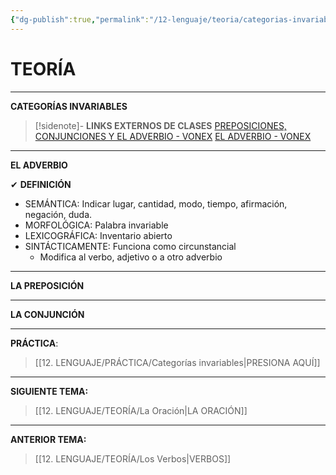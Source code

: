 ```yaml
---
{"dg-publish":true,"permalink":"/12-lenguaje/teoria/categorias-invariables/","tags":["Lenguaje","Teoría"]}
---
```


# TEORÍA
---
**CATEGORÍAS INVARIABLES**

>[!sidenote]- **LINKS EXTERNOS DE CLASES** 
>[PREPOSICIONES, CONJUNCIONES Y EL ADVERBIO - VONEX](https://www.youtube.com/live/EGrpiARi9yM?si=P7lDdqr64IGqLvWu)
>[EL ADVERBIO - VONEX](https://youtu.be/LK2couN9rHA?si=-60SaQXqIAZlYK5C)

---
**EL ADVERBIO**

✔ **DEFINICIÓN** 
- SEMÁNTICA: Indicar lugar, cantidad, modo, tiempo, afirmación, negación, duda.
- MORFOLÓGICA: Palabra invariable 
- LEXICOGRÁFICA: Inventario abierto
- SINTÁCTICAMENTE: Funciona como circunstancial 
	- Modifica al verbo, adjetivo o a otro adverbio









---
**LA PREPOSICIÓN**




---
**LA CONJUNCIÓN**






---
**PRÁCTICA**:
>[[12. LENGUAJE/PRÁCTICA/Categorías invariables\|PRESIONA AQUÍ]]

---
**SIGUIENTE TEMA:**
>[[12. LENGUAJE/TEORÍA/La Oración\|LA ORACIÓN]]

---
**ANTERIOR TEMA:**
>[[12. LENGUAJE/TEORÍA/Los Verbos\|VERBOS]]

